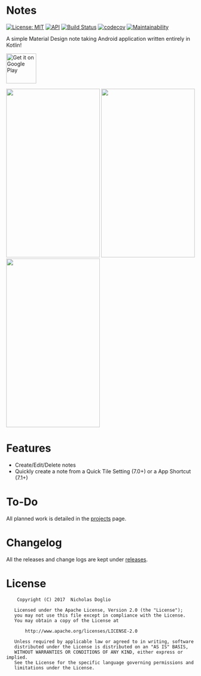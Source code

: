 # Notes

[![License: MIT](https://img.shields.io/badge/License-MIT-yellow.svg)](LICENSE)
[![API](https://img.shields.io/badge/API-21%2B-brightgreen.svg?style=flat)](https://android-arsenal.com/api?level=21)
[![Build Status](https://app.bitrise.io/app/4ee2127ae266bab7/status.svg?token=RGGcIbgEhhRPiBFV2iT0fg&branch=master)](https://app.bitrise.io/app/4ee2127ae266bab7)
[![codecov](https://codecov.io/gh/WhosNickDoglio/Notes-Android/branch/master/graph/badge.svg)](https://codecov.io/gh/WhosNickDoglio/Notes-Android)
[![Maintainability](https://api.codeclimate.com/v1/badges/f5a3d93c634f39981b5a/maintainability)](https://codeclimate.com/github/WhosNickDoglio/Notes-Android/maintainability)

A simple Material Design note taking Android application written entirely in Kotlin!

<a href="https://play.google.com/store/apps/details?id=com.nicholasdoglio.notes">
    <img alt="Get it on Google Play" height="80" src="https://play.google.com/intl/en_us/badges/images/generic/en_badge_web_generic.png" />
</a>


<img src="https://i.imgur.com/eLiXBD0.png" width="250" height="450"> <img src="https://i.imgur.com/lhMCQ8z.png" width="250" height="450"> <img src="https://i.imgur.com/pfZjgBF.png" width="250" height="450">



# Features 

- Create/Edit/Delete notes 
- Quickly create a note from a Quick Tile Setting (7.0+) or a App Shortcut (7.1+)

# To-Do

All planned work is detailed in the [projects](https://github.com/WhosNickDoglio/Notes/projects) page.

# Changelog

All the releases and change logs are kept under [releases](https://github.com/WhosNickDoglio/Notes/releases).


# License

        Copyright (C) 2017  Nicholas Doglio

       Licensed under the Apache License, Version 2.0 (the "License");
       you may not use this file except in compliance with the License.
       You may obtain a copy of the License at

           http://www.apache.org/licenses/LICENSE-2.0

       Unless required by applicable law or agreed to in writing, software
       distributed under the License is distributed on an "AS IS" BASIS,
       WITHOUT WARRANTIES OR CONDITIONS OF ANY KIND, either express or implied.
       See the License for the specific language governing permissions and
       limitations under the License.